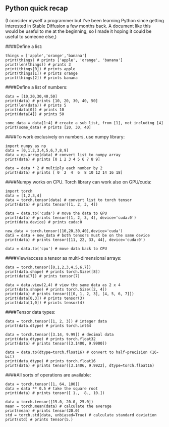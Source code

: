 ## Python quick recap

(I consider myself a programmer but I've been learning Python since getting interested in Stable Diffusion a few months back. A document like this would be useful to me at the beginning, so I made it hoping it could be useful to someone else,)

####Define a list:

    things = ['apple','orange','banana']
    print(things) # prints ['apple', 'orange', 'banana']
    print(len(things)) # prints 3
    print(things[0]) # prints apple
    print(things[1]) # prints orange
    print(things[2]) # prints banana

####Define a list of numbers:

    data = [10,20,30,40,50]
    print(data) # prints [10, 20, 30, 40, 50]
    print(len(data)) # prints 5
    print(data[0]) # prints 10
    print(data[4]) # prints 50

    some_data = data[1:4] # create a sub list, from [1], not including [4]
    print(some_data) # prints [20, 30, 40]

####To work exclusively on numbers, use numpy library:

    import numpy as np
    data = [0,1,2,3,4,5,6,7,8,9]
    data = np.array(data) # convert list to numpy array
    print(data) # prints [0 1 2 3 4 5 6 7 8 9]

    data = data * 2 # multiply each number by 2
    print(data) # prints [ 0  2  4  6  8 10 12 14 16 18]

####Numpy works on CPU. Torch library can work also on GPU/cuda:

    import torch
    data = [1,2,3,4]
    data = torch.tensor(data) # convert list to torch tensor
    print(data) # prints tensor([1, 2, 3, 4])

    data = data.to('cuda') # move the data to GPU
    print(data) # prints tensor([1, 2, 3, 4], device='cuda:0')
    print(data.device) # prints cuda:0

    new_data = torch.tensor([10,20,30,40],device='cuda')
    data = data + new_data # both tensors must be on the same device
    print(data) # prints tensor([11, 22, 33, 44], device='cuda:0')

    data = data.to('cpu') # move data back to CPU

####View/access a tensor as multi-dimensional arrays:

    data = torch.tensor([0,1,2,3,4,5,6,7])
    print(data.shape) # prints torch.Size([8])
    print(data[7]) # prints tensor(7)

    data = data.view(2,4) # view the same data as 2 x 4
    print(data.shape) # prints torch.Size([2, 4])
    print(data) # prints tensor([[0, 1, 2, 3], [4, 5, 6, 7]])
    print(data[0,3]) # prints tensor(3)
    print(data[1,0]) # prints tensor(4)

####Tensor data types:

    data = torch.tensor([1, 2, 3]) # integer data
    print(data.dtype) # prints torch.int64

    data = torch.tensor([3.14, 9.99]) # decimal data
    print(data.dtype) # prints torch.float32
    print(data) # prints tensor([3.1400, 9.9900])

    data = data.to(dtype=torch.float16) # convert to half-precision (16-bit)
    print(data.dtype) # prints torch.float16
    print(data) # prints tensor([3.1406, 9.9922], dtype=torch.float16)

####All sorts of operations are available:

    data = torch.tensor([1, 64, 100])
    data = data ** 0.5 # take the square root
    print(data) # prints tensor([ 1.,  8., 10.])

    data = torch.tensor([15.0, 20.0, 25.0])
    mean = torch.mean(data) # calculate the average
    print(mean) # prints tensor(20.0)
    std = torch.std(data, unbiased=True) # calculate standard deviation
    print(std) # prints tensor(5.)
